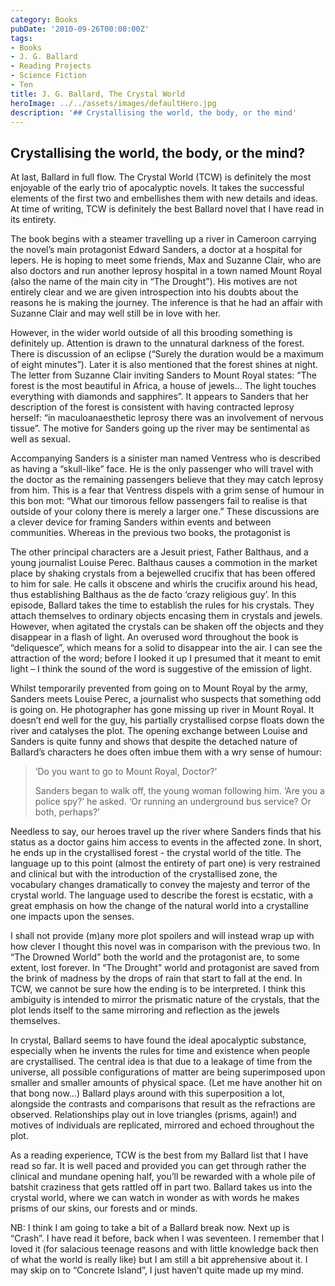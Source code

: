 ```yaml
---
category: Books
pubDate: '2010-09-26T00:00:00Z'
tags:
- Books
- J. G. Ballard
- Reading Projects
- Science Fiction
- Ten
title: J. G. Ballard, The Crystal World
heroImage: ../../assets/images/defaultHero.jpg
description: '## Crystallising the world, the body, or the mind'
---
```

## Crystallising the world, the body, or the mind?

At last, Ballard in full flow. The Crystal World (TCW) is definitely the most enjoyable of the early trio of apocalyptic novels. It takes the successful elements of the first two and embellishes them with new details and ideas. At time of writing, TCW is definitely the best Ballard novel that I have read in its entirety.

The book begins with a steamer travelling up a river in Cameroon carrying the novel’s main protagonist Edward Sanders, a doctor at a hospital for lepers. He is hoping to meet some friends, Max and Suzanne Clair, who are also doctors and run another leprosy hospital in a town named Mount Royal (also the name of the main city in “The Drought”). His motives are not entirely clear and we are given introspection into his doubts about the reasons he is making the journey. The inference is that he had an affair with Suzanne Clair and may well still be in love with her.

However, in the wider world outside of all this brooding something is definitely up. Attention is drawn to the unnatural darkness of the forest. There is discussion of an eclipse (“Surely the duration would be a maximum of eight minutes”). Later it is also mentioned that the forest  shines at night. The letter from Suzanne Clair inviting Sanders to Mount Royal states: “The forest is the most beautiful in Africa, a house of jewels… The light touches everything with diamonds and sapphires”. It appears to Sanders that her description of the forest is consistent with having contracted leprosy herself: “in maculoanaesthetic leprosy there was an involvement of nervous tissue”. The motive for Sanders going up the river may be sentimental as well as sexual.

Accompanying Sanders is a sinister man named Ventress who is described as having a “skull-like” face. He is the only passenger who will travel with the doctor as the remaining passengers believe that they may catch leprosy from him. This is a fear that Ventress dispels with a grim sense of humour in this bon mot: “What our timorous fellow passengers fail to realise is that outside of your colony there is merely a larger one.” These discussions are a clever device for framing Sanders within events and between communities. Whereas in the previous two books, the protagonist is

The other principal characters are a Jesuit priest, Father Balthaus, and a young journalist Louise Perec. Balthaus causes a commotion in the market place by shaking  crystals from a bejewelled crucifix that has been offered to him for sale. He calls it obscene and whirls the crucifix around his head, thus establishing Balthaus as the de facto ‘crazy religious guy’. In this episode, Ballard takes the time to establish the rules for his crystals. They attach themselves to ordinary objects encasing them in crystals and jewels. However, when agitated the crystals can be shaken off the objects and they disappear in a flash of light. An overused word throughout the book is “deliquesce”, which means for a solid to disappear into the air. I can see the attraction of the word; before I looked it up I presumed that it meant to emit light – I think the sound of the word is suggestive of the emission of light.

Whilst temporarily prevented from going on to Mount Royal by the army, Sanders meets Louise Perec, a journalist who suspects that something odd is going on. He photographer has gone missing up river in Mount Royal. It doesn’t end well for the guy, his partially crystallised corpse floats down the river and catalyses the plot. The opening exchange between Louise and Sanders is quite funny and shows that despite the detached nature of Ballard’s characters he does often imbue them with a wry sense of humour:

> ‘Do you want to go to Mount Royal, Doctor?’
>
> Sanders began to walk off, the young woman following him. ‘Are you a police spy?’ he asked. ‘Or running an underground bus service? Or both, perhaps?’

Needless to say, our heroes travel up the river where Sanders finds that his status as a doctor gains him access to events in the affected zone. In short, he ends up in the crystallised forest - the crystal world of the title. The language up to this point (almost the entirety of part one) is very restrained and clinical but with the introduction of the crystallised zone, the vocabulary changes dramatically to convey the majesty and terror of the crystal world. The language used to describe the forest is ecstatic, with a great emphasis on how the change of the natural world into a crystalline one impacts upon the senses.

I shall not provide (m)any more plot spoilers and will instead wrap up with how clever I thought this novel was in comparison with the previous two. In “The Drowned World” both the world and the protagonist are, to some extent, lost forever. In “The Drought” world and protagonist are saved from the brink of madness by the drops of rain that start to fall at the end. In TCW, we cannot be sure how the ending is to be interpreted. I think this ambiguity is intended to mirror the prismatic nature of the crystals, that the plot lends itself to the same mirroring and reflection as the jewels themselves.

In crystal, Ballard seems to have found the ideal apocalyptic substance, especially when he invents the rules for time and existence when people are crystallised. The central idea is that due to a leakage of time from the universe, all possible configurations of matter are being superimposed upon smaller and smaller amounts of physical space. (Let me have another hit on that bong now…) Ballard plays around with this superposition a lot, alongside the contrasts and comparisons that result as the refractions are observed. Relationships play out in love triangles (prisms, again!) and motives of individuals are replicated, mirrored and echoed throughout the plot.

As a reading experience, TCW is the best from my Ballard list that I have read so far. It is well paced and provided you can get through rather the clinical and mundane opening half, you’ll be rewarded with a whole pile of batshit craziness that gets rattled off in part two. Ballard takes us into the crystal world, where we can watch in wonder as with words he makes prisms of our skins, our forests and or minds.

NB: I think I am going to take a bit of a Ballard break now. Next up is “Crash”. I have read it before, back when I was seventeen. I remember that I loved it (for salacious teenage reasons and with little knowledge back then of what the world is really like) but I am still a bit apprehensive about it. I may skip on to “Concrete Island”, I just haven’t quite made up my mind.